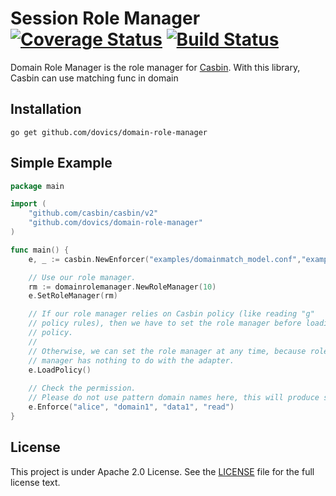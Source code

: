 Session Role Manager [![Coverage Status](https://coveralls.io/repos/github/dovics/domain-role-manager/badge.svg?branch=master)](https://coveralls.io/github/dovics/domain-role-manager?branch=master) [![Build Status](https://travis-ci.org/dovics/domain-role-manager.svg?branch=master)](https://travis-ci.org/dovics/domain-role-manager) 
====

Domain Role Manager is the role manager for [Casbin](https://github.com/casbin/casbin). With this library, Casbin can use matching func in domain

## Installation

    go get github.com/dovics/domain-role-manager

## Simple Example

```go
package main

import (
	"github.com/casbin/casbin/v2"
	"github.com/dovics/domain-role-manager"
)

func main() {
	e, _ := casbin.NewEnforcer("examples/domainmatch_model.conf","examples/domainmatch_policy.csv")

	// Use our role manager.
	rm := domainrolemanager.NewRoleManager(10)
	e.SetRoleManager(rm)

	// If our role manager relies on Casbin policy (like reading "g"
	// policy rules), then we have to set the role manager before loading
	// policy.
	//
	// Otherwise, we can set the role manager at any time, because role
	// manager has nothing to do with the adapter.
	e.LoadPolicy()
	
	// Check the permission.
	// Please do not use pattern domain names here, this will produce some errors
	e.Enforce("alice", "domain1", "data1", "read")
}
```

## License

This project is under Apache 2.0 License. See the [LICENSE](LICENSE) file for the full license text.

